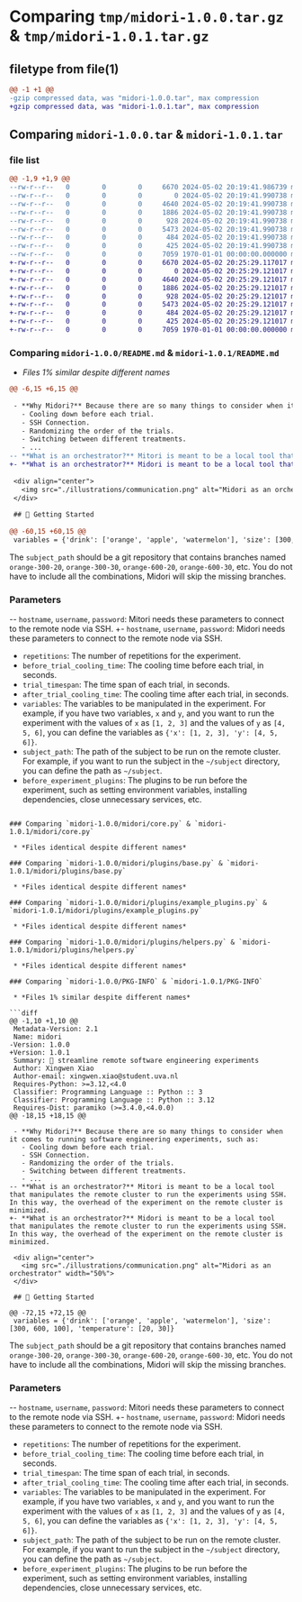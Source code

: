 # Comparing `tmp/midori-1.0.0.tar.gz` & `tmp/midori-1.0.1.tar.gz`

## filetype from file(1)

```diff
@@ -1 +1 @@
-gzip compressed data, was "midori-1.0.0.tar", max compression
+gzip compressed data, was "midori-1.0.1.tar", max compression
```

## Comparing `midori-1.0.0.tar` & `midori-1.0.1.tar`

### file list

```diff
@@ -1,9 +1,9 @@
--rw-r--r--   0        0        0     6670 2024-05-02 20:19:41.986739 midori-1.0.0/README.md
--rw-r--r--   0        0        0        0 2024-05-02 20:19:41.990738 midori-1.0.0/midori/__init__.py
--rw-r--r--   0        0        0     4640 2024-05-02 20:19:41.990738 midori-1.0.0/midori/core.py
--rw-r--r--   0        0        0     1886 2024-05-02 20:19:41.990738 midori-1.0.0/midori/plugins/base.py
--rw-r--r--   0        0        0      928 2024-05-02 20:19:41.990738 midori-1.0.0/midori/plugins/example_plugins.py
--rw-r--r--   0        0        0     5473 2024-05-02 20:19:41.990738 midori-1.0.0/midori/plugins/helpers.py
--rw-r--r--   0        0        0      484 2024-05-02 20:19:41.990738 midori-1.0.0/midori/treatments_helper.py
--rw-r--r--   0        0        0      425 2024-05-02 20:19:41.990738 midori-1.0.0/pyproject.toml
--rw-r--r--   0        0        0     7059 1970-01-01 00:00:00.000000 midori-1.0.0/PKG-INFO
+-rw-r--r--   0        0        0     6670 2024-05-02 20:25:29.117017 midori-1.0.1/README.md
+-rw-r--r--   0        0        0        0 2024-05-02 20:25:29.121017 midori-1.0.1/midori/__init__.py
+-rw-r--r--   0        0        0     4640 2024-05-02 20:25:29.121017 midori-1.0.1/midori/core.py
+-rw-r--r--   0        0        0     1886 2024-05-02 20:25:29.121017 midori-1.0.1/midori/plugins/base.py
+-rw-r--r--   0        0        0      928 2024-05-02 20:25:29.121017 midori-1.0.1/midori/plugins/example_plugins.py
+-rw-r--r--   0        0        0     5473 2024-05-02 20:25:29.121017 midori-1.0.1/midori/plugins/helpers.py
+-rw-r--r--   0        0        0      484 2024-05-02 20:25:29.121017 midori-1.0.1/midori/treatments_helper.py
+-rw-r--r--   0        0        0      425 2024-05-02 20:25:29.121017 midori-1.0.1/pyproject.toml
+-rw-r--r--   0        0        0     7059 1970-01-01 00:00:00.000000 midori-1.0.1/PKG-INFO
```

### Comparing `midori-1.0.0/README.md` & `midori-1.0.1/README.md`

 * *Files 1% similar despite different names*

```diff
@@ -6,15 +6,15 @@
 
 - **Why Midori?** Because there are so many things to consider when it comes to running software engineering experiments, such as:
   - Cooling down before each trial.
   - SSH Connection.
   - Randomizing the order of the trials.
   - Switching between different treatments.
   - ...
-- **What is an orchestrator?** Mitori is meant to be a local tool that manipulates the remote cluster to run the experiments using SSH. In this way, the overhead of the experiment on the remote cluster is minimized.
+- **What is an orchestrator?** Midori is meant to be a local tool that manipulates the remote cluster to run the experiments using SSH. In this way, the overhead of the experiment on the remote cluster is minimized.
 
 <div align="center">
   <img src="./illustrations/communication.png" alt="Midori as an orchestrator" width="50%">
 </div>
 
 ## 🚀 Getting Started
 
@@ -60,15 +60,15 @@
 variables = {'drink': ['orange', 'apple', 'watermelon'], 'size': [300, 600, 100], 'temperature': [20, 30]}
 ```
 
 The `subject_path` should be a git repository that contains branches named `orange-300-20`, `orange-300-30`, `orange-600-20`, `orange-600-30`, etc. You do not have to include all the combinations, Midori will skip the missing branches.
 
 ### Parameters
 
-- `hostname`, `username`, `password`: Mitori needs these parameters to connect to the remote node via SSH.
+- `hostname`, `username`, `password`: Midori needs these parameters to connect to the remote node via SSH.
 - `repetitions`: The number of repetitions for the experiment.
 - `before_trial_cooling_time`: The cooling time before each trial, in seconds.
 - `trial_timespan`: The time span of each trial, in seconds.
 - `after_trial_cooling_time`: The cooling time after each trial, in seconds.
 - `variables`: The variables to be manipulated in the experiment. For example, if you have two variables, `x` and `y`, and you want to run the experiment with the values of `x` as `[1, 2, 3]` and the values of `y` as `[4, 5, 6]`, you can define the variables as `{'x': [1, 2, 3], 'y': [4, 5, 6]}`.
 - `subject_path`: The path of the subject to be run on the remote cluster. For example, if you want to run the subject in the `~/subject` directory, you can define the path as `~/subject`.
 - `before_experiment_plugins`: The plugins to be run before the experiment, such as setting environment variables, installing dependencies, close unnecessary services, etc.
```

### Comparing `midori-1.0.0/midori/core.py` & `midori-1.0.1/midori/core.py`

 * *Files identical despite different names*

### Comparing `midori-1.0.0/midori/plugins/base.py` & `midori-1.0.1/midori/plugins/base.py`

 * *Files identical despite different names*

### Comparing `midori-1.0.0/midori/plugins/example_plugins.py` & `midori-1.0.1/midori/plugins/example_plugins.py`

 * *Files identical despite different names*

### Comparing `midori-1.0.0/midori/plugins/helpers.py` & `midori-1.0.1/midori/plugins/helpers.py`

 * *Files identical despite different names*

### Comparing `midori-1.0.0/PKG-INFO` & `midori-1.0.1/PKG-INFO`

 * *Files 1% similar despite different names*

```diff
@@ -1,10 +1,10 @@
 Metadata-Version: 2.1
 Name: midori
-Version: 1.0.0
+Version: 1.0.1
 Summary: 🍃 streamline remote software engineering experiments
 Author: Xingwen Xiao
 Author-email: xingwen.xiao@student.uva.nl
 Requires-Python: >=3.12,<4.0
 Classifier: Programming Language :: Python :: 3
 Classifier: Programming Language :: Python :: 3.12
 Requires-Dist: paramiko (>=3.4.0,<4.0.0)
@@ -18,15 +18,15 @@
 
 - **Why Midori?** Because there are so many things to consider when it comes to running software engineering experiments, such as:
   - Cooling down before each trial.
   - SSH Connection.
   - Randomizing the order of the trials.
   - Switching between different treatments.
   - ...
-- **What is an orchestrator?** Mitori is meant to be a local tool that manipulates the remote cluster to run the experiments using SSH. In this way, the overhead of the experiment on the remote cluster is minimized.
+- **What is an orchestrator?** Midori is meant to be a local tool that manipulates the remote cluster to run the experiments using SSH. In this way, the overhead of the experiment on the remote cluster is minimized.
 
 <div align="center">
   <img src="./illustrations/communication.png" alt="Midori as an orchestrator" width="50%">
 </div>
 
 ## 🚀 Getting Started
 
@@ -72,15 +72,15 @@
 variables = {'drink': ['orange', 'apple', 'watermelon'], 'size': [300, 600, 100], 'temperature': [20, 30]}
 ```
 
 The `subject_path` should be a git repository that contains branches named `orange-300-20`, `orange-300-30`, `orange-600-20`, `orange-600-30`, etc. You do not have to include all the combinations, Midori will skip the missing branches.
 
 ### Parameters
 
-- `hostname`, `username`, `password`: Mitori needs these parameters to connect to the remote node via SSH.
+- `hostname`, `username`, `password`: Midori needs these parameters to connect to the remote node via SSH.
 - `repetitions`: The number of repetitions for the experiment.
 - `before_trial_cooling_time`: The cooling time before each trial, in seconds.
 - `trial_timespan`: The time span of each trial, in seconds.
 - `after_trial_cooling_time`: The cooling time after each trial, in seconds.
 - `variables`: The variables to be manipulated in the experiment. For example, if you have two variables, `x` and `y`, and you want to run the experiment with the values of `x` as `[1, 2, 3]` and the values of `y` as `[4, 5, 6]`, you can define the variables as `{'x': [1, 2, 3], 'y': [4, 5, 6]}`.
 - `subject_path`: The path of the subject to be run on the remote cluster. For example, if you want to run the subject in the `~/subject` directory, you can define the path as `~/subject`.
 - `before_experiment_plugins`: The plugins to be run before the experiment, such as setting environment variables, installing dependencies, close unnecessary services, etc.
```

